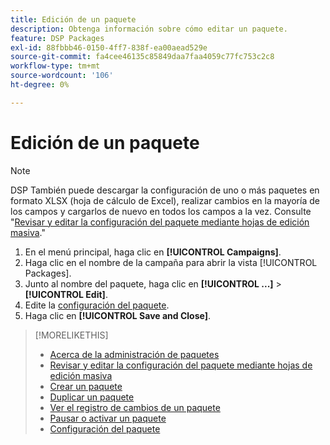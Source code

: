 ```yaml
---
title: Edición de un paquete
description: Obtenga información sobre cómo editar un paquete.
feature: DSP Packages
exl-id: 88fbbb46-0150-4ff7-838f-ea00aead529e
source-git-commit: fa4cee46135c85849daa7faa4059c77fc753c2c8
workflow-type: tm+mt
source-wordcount: '106'
ht-degree: 0%

---
```


# Edición de un paquete

>[!NOTE]
>
>DSP También puede descargar la configuración de uno o más paquetes en formato XLSX (hoja de cálculo de Excel), realizar cambios en la mayoría de los campos y cargarlos de nuevo en todos los campos a la vez. Consulte &quot;[Revisar y editar la configuración del paquete mediante hojas de edición masiva](package-qa.md).&quot;

1. En el menú principal, haga clic en **[!UICONTROL Campaigns]**.
1. Haga clic en el nombre de la campaña para abrir la vista [!UICONTROL Packages].
1. Junto al nombre del paquete, haga clic en **[!UICONTROL ...]** > **[!UICONTROL Edit]**.
1. Edite la [configuración del paquete](package-settings.md).
1. Haga clic en **[!UICONTROL Save and Close]**.

>[!MORELIKETHIS]
>
>* [Acerca de la administración de paquetes](package-about.md)
>* [Revisar y editar la configuración del paquete mediante hojas de edición masiva](/help/dsp/campaign-management/packages/package-qa.md)
>* [Crear un paquete](package-create.md)
>* [Duplicar un paquete](package-duplicate.md)
>* [Ver el registro de cambios de un paquete](package-change-log.md)
>* [Pausar o activar un paquete](package-pause-activate.md)
>* [Configuración del paquete](package-settings.md)
